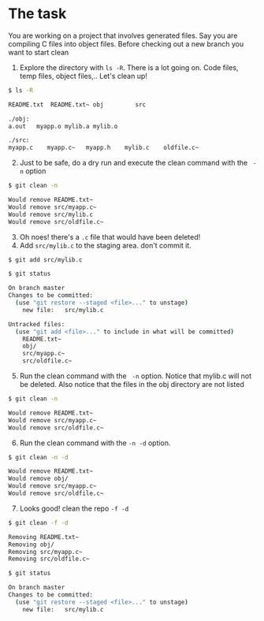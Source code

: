 # The task
You are working on a project that involves generated files.  Say you are compiling C files into object files. Before checking out a new branch you want to start clean

1. Explore the directory with `ls -R`. There is a lot going on.  Code files, temp files, object files,..  Let's clean up!

```bash
$ ls -R

README.txt  README.txt~ obj         src

./obj:
a.out   myapp.o mylib.a mylib.o

./src:
myapp.c    myapp.c~   myapp.h    mylib.c    oldfile.c~
```

2. Just to be safe, do a dry run and execute the clean command with the ` -n` option

```bash
$ git clean -n

Would remove README.txt~
Would remove src/myapp.c~
Would remove src/mylib.c
Would remove src/oldfile.c~
```

3. Oh noes!  there's a `.c` file that would have been deleted!
4. Add `src/mylib.c` to the staging area. don't commit it.

```bash
$ git add src/mylib.c

$ git status

On branch master
Changes to be committed:
  (use "git restore --staged <file>..." to unstage)
	new file:   src/mylib.c

Untracked files:
  (use "git add <file>..." to include in what will be committed)
	README.txt~
	obj/
	src/myapp.c~
	src/oldfile.c~
```

5. Run the clean command with the ` -n` option. Notice that mylib.c will not be deleted. Also notice that the files in the obj directory are not listed

```bash
$ git clean -n       

Would remove README.txt~
Would remove src/myapp.c~
Would remove src/oldfile.c~
```

6. Run the clean command with the ` -n -d ` option.

```bash
$ git clean -n -d

Would remove README.txt~
Would remove obj/
Would remove src/myapp.c~
Would remove src/oldfile.c~
```

7. Looks good! clean the repo ` -f -d `

```bash
$ git clean -f -d

Removing README.txt~
Removing obj/
Removing src/myapp.c~
Removing src/oldfile.c~

$ git status

On branch master
Changes to be committed:
  (use "git restore --staged <file>..." to unstage)
	new file:   src/mylib.c
```